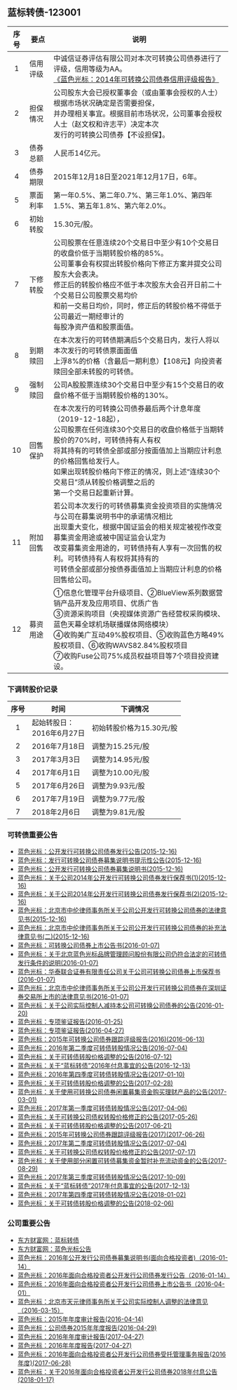 ## 蓝标转债-123001

|序号|要点|说明|
|:--:|----|----|
|1|信用评级|中诚信证券评估有限公司对本次可转换公司债券进行了评级，信用等级为AA。<br>[《蓝色光标：2014年可转换公司债券信用评级报告》](http://pdf.dfcfw.com/pdf/H2_AN201512150012099778_1.pdf)|
|2|担保情况|公司股东大会已授权董事会（或由董事会授权的人士）根据市场状况确定是否需要担保，<br>并办理相关事宜。根据目前市场状况，公司董事会授权人士（赵文权和许志平）决定本次<br>发行的可转换公司债券【不设担保】。|
|3|债券总额|人民币14亿元。|
|4|债券期限|2015年12月18日至2021年12月17日，6年。|
|5|票面利率|第一年0.5%、第二年0.7%、第三年1.0%、第四年1.5%、第五年1.8%、第六年2.0%。|
|6|初始转股|15.30元/股。|
|7|下修转股|公司股票在任意连续20个交易日中至少有10个交易日的收盘价低于当期转股价格的85%。<br>公司董事会有权提出转股价格向下修正方案并提交公司股东大会表决。<br>修正后的转股价格应不低于本次股东大会召开日前二十个交易日公司股票交易均价<br>和前一交易日均价，同时，修正后的转股价格不得低于公司最近一期经审计的<br>每股净资产值和股票面值。|
|8|到期赎回|在本次发行的可转债期满后5个交易日内，发行人将以本次发行的可转债票面面值<br>上浮8%的价格（含最后一期利息）【108元】向投资者赎回全部未转股的可转债。|
|9|强制赎回|公司A股股票连续30个交易日中至少有15个交易日的收盘价格不低于当期转股价格的130%。|
|10|回售保护|在本次发行的可转换公司债券最后两个计息年度（2019-12-18起），<br>公司股票在任何连续30个交易日的收盘价格低于当期转股价的70%时，可转债持有人有权<br>将其持有的可转债全部或部分按面值加上当期应计利息的价格回售给发行人。<br>如果出现转股价格向下修正的情况，则上述“连续30个交易日”须从转股价格调整之后的<br>第一个交易日起重新计算。|
|11|附加回售|若公司本次发行的可转债募集资金投资项目的实施情况与公司在募集说明书中的承诺情况相比<br>出现重大变化，根据中国证监会的相关规定被视作改变募集资金用途或被中国证监会认定为<br>改变募集资金用途的，可转债持有人享有一次回售的权利。可转债持有人有权将其持有的<br>可转债全部或部分按债券面值加上当期应计利息的价格回售给公司。|
|12|募资用途|①信息化管理平台升级项目、②BlueView系列数据营销产品开发及应用项目、优质广告<br>③资源采购项目（央视媒体资源广告经营权采购模块、蓝色天幕全球机场联播媒体网络模块）<br>④收购美广互动49%股权项目、⑤收购蓝色方略49%股权项目、⑥收购WAVS82.84%股权项目<br>⑦收购Fuse公司75%成员权益项目等7个项目投资建设。|

### 下调转股价记录
|序号|时间|下调情况|
|:--:|----|----|
|1|起始转股日：<br>2016年6月27日|初始转股价格为15.30元/股|
|2|2016年7月18日|调整为15.25元/股|
|3|2017年3月3日|调整为14.95元/股|
|4|2017年6月1日|调整为10.00元/股|
|5|2017年6月26日|调整为9.93元/股|
|6|2017年7月19日|调整为9.77元/股|
|7|2018年2月6日|调整为9.81元/股|

### 可转债重要公告
* [蓝色光标：公开发行可转换公司债券发行公告(2015-12-16)](http://pdf.dfcfw.com/pdf/H2_AN201512150012099779_1.pdf)
* [蓝色光标：发行可转换公司债券募集说明书提示性公告(2015-12-16)](http://pdf.dfcfw.com/pdf/H2_AN201512150012099780_1.pdf) 
* [蓝色光标：公开发行可转换公司债券募集说明书(2015-12-16)](http://pdf.dfcfw.com/pdf/H2_AN201512150012099781_1.pdf) 
* [蓝色光标：关于公司2014年公开发行可转换公司债券发行保荐书(1)(2015-12-16)](http://pdf.dfcfw.com/pdf/H2_AN201512150012099773_1.pdf)
* [蓝色光标：关于公司2014年公开发行可转换公司债券发行保荐书(2)(2015-12-16)](http://pdf.dfcfw.com/pdf/H2_AN201512160012127207_1.pdf)
* [蓝色光标：北京市中伦律师事务所关于公司公开发行可转换公司债券的法律意见书(2015-12-16)](http://pdf.dfcfw.com/pdf/H2_AN201512150012099777_1.pdf)
* [蓝色光标：北京市中伦律师事务所关于公司公开发行可转换公司债券的补充法律意见书(二)(2015-12-16)](http://pdf.dfcfw.com/pdf/H2_AN201512150012099775_1.pdf)
* [蓝色光标：可转换公司债券上市公告书(2016-01-07)](http://pdf.dfcfw.com/pdf/H2_AN201601060012770284_1.pdf)
* [蓝色光标：关于北京蓝色光标品牌管理顾问股份有限公司仍符合法定的可转债发行条件的说明(2016-01-07)](http://pdf.dfcfw.com/pdf/H2_AN201601060012770313_1.pdf)
* [蓝色光标：华泰联合证券有限责任公司关于公司可转换公司债券上市保荐书(2016-01-07)](http://pdf.dfcfw.com/pdf/H2_AN201601060012770287_1.pdf)
* [蓝色光标：北京市中伦律师事务所关于公司公开发行可转换公司债券在深圳证券交易所上市的法律意见书(2016-01-07)](http://pdf.dfcfw.com/pdf/H2_AN201601060012770288_1.pdf)
* [蓝色光标：关于公司实际控制人减持本公司可转换公司债券的公告(2016-01-20)](http://pdf.dfcfw.com/pdf/H2_AN201601200013188836_1.pdf)
* [蓝色光标：专项鉴证报告(2016-01-25)](http://pdf.dfcfw.com/pdf/H2_AN201601250013266188_1.pdf)
* [蓝色光标：专项鉴证报告(2016-04-27)](http://pdf.dfcfw.com/pdf/H2_AN201604260014554471_1.pdf)
* [蓝色光标：2015年可转换公司债券跟踪评级报告(2016)(2016-06-13)](http://pdf.dfcfw.com/pdf/H2_AN201606130015196428_1.pdf)
* [蓝色光标：2016年第二季度可转债转股情况公告(2016-07-04)](http://pdf.dfcfw.com/pdf/H2_AN201607040016380292_1.pdf)
* [蓝色光标：关于可转债转股价格调整的公告(2016-07-12)](http://pdf.dfcfw.com/pdf/H2_AN201607120016528640_1.pdf)
* [蓝色光标：关于“蓝标转债”2016年付息事宜的公告(2016-12-13)](http://pdf.dfcfw.com/pdf/H2_AN201612120180663071_1.pdf)
* [蓝色光标：2016年第四季度可转债转股情况公告(2017-01-10)](http://pdf.dfcfw.com/pdf/H2_AN201701100256738782_1.pdf)
* [蓝色光标：关于可转债转股价格调整的公告(2017-02-28)](http://pdf.dfcfw.com/pdf/H2_AN201702270367905599_1.pdf)
* [蓝色光标：关于使用可转换公司债券闲置募集资金购买理财产品的公告(2017-03-01)](http://pdf.dfcfw.com/pdf/H2_AN201703010372715965_1.pdf)
* [蓝色光标：2017年第一季度可转债转股情况公告(2017-04-06)](http://pdf.dfcfw.com/pdf/H2_AN201704060479372185_1.pdf)
* [蓝色光标：关于可转换公司债权转股价格修正的公告(2017-05-26)](http://pdf.dfcfw.com/pdf/H2_AN201705260605180252_1.pdf)
* [蓝色光标：关于可转债转股价格调整的公告(2017-06-21)](http://pdf.dfcfw.com/pdf/H2_AN201706210661118399_1.pdf)
* [蓝色光标：2015年可转换公司债券跟踪评级报告(2017)(2017-06-26)](http://pdf.dfcfw.com/pdf/H2_AN201706260670861273_1.pdf)
* [蓝色光标：2017年第二季度可转债转股情况公告(2017-07-04)](http://pdf.dfcfw.com/pdf/H2_AN201707040691737301_1.pdf)
* [蓝色光标：关于可转换公司债权转股价格修正的公告(2017-07-17)](http://pdf.dfcfw.com/pdf/H2_AN201707170724740223_1.pdf)
* [蓝色光标：关于使用部分闲置可转债募集资金暂时补充流动资金的公告(2017-08-29)](http://pdf.dfcfw.com/pdf/H2_AN201708280834343365_1.pdf)
* [蓝色光标：2017年第三季度可转债转股情况公告(2017-10-09)](http://pdf.dfcfw.com/pdf/H2_AN201710090940132025_1.pdf)
* [蓝色光标：关于“蓝标转债”2017年付息事宜的公告(2017-12-13)](http://pdf.dfcfw.com/pdf/H2_AN201712121065614598_1.pdf)
* [蓝色光标：2017年第四季度可转债转股情况公告(2018-01-02)](http://pdf.dfcfw.com/pdf/H2_AN201801021072361007_1.pdf)
* [蓝色光标：关于可转债转股价格调整的公告(2018-02-06)](http://pdf.dfcfw.com/pdf/H2_AN201802051087261224_1.pdf)

### 公司重要公告
* [东方财富网：蓝标转债](http://quote.eastmoney.com/sz123001.html)
* [东方财富网：蓝色光标公告](http://data.eastmoney.com/notices/stock/300058.html)
* [蓝色光标：2016年公开发行公司债券募集说明书(面向合格投资者)（2016-01-14）](http://pdf.dfcfw.com/pdf/H2_AN201601140013014728_1.pdf)
* [蓝色光标：2016年面向合格投资者公开发行公司债券发行公告（2016-01-14）](http://pdf.dfcfw.com/pdf/H2_AN201601140013014724_1.pdf)
* [蓝色光标：2016年面向合格投资者公开发行公司债券上市公告书（2016-04-01）](http://pdf.dfcfw.com/pdf/H2_AN201604010014204096_1.pdf)
* [蓝色光标：北京市天元律师事务所关于公司实际控制人调整的法律意见（2016-03-15）](http://pdf.dfcfw.com/pdf/H2_AN201603150013888870_1.pdf)
* [蓝色光标：2015年年度审计报告(2016-04-14)](http://pdf.dfcfw.com/pdf/H2_AN201604130014346688_1.pdf)
* [蓝色光标：公司债券2015年年度报告(2016-04-29)](http://pdf.dfcfw.com/pdf/H2_AN201604290014631556_1.pdf)
* [蓝色光标：2016年年度审计报告(2017-04-27)](http://pdf.dfcfw.com/pdf/H2_AN201704260533365175_1.pdf)
* [蓝色光标：2016年年度报告(2017-04-27)](http://pdf.dfcfw.com/pdf/H2_AN201704260533365178_1.pdf)
* [蓝色光标：2016年面向合格投资者公开发行公司债券受托管理事务报告(2016年度)(2017-06-28)](http://pdf.dfcfw.com/pdf/H2_AN201706280674763964_1.pdf)
* [蓝色光标：关于2016年面向合格投资者公开发行公司债券2018年付息公告(2018-01-17)](http://pdf.dfcfw.com/pdf/H2_AN201801161078130318_1.pdf)
